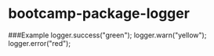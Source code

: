 # bootcamp-package-logger

###Example
logger.success("green");
logger.warn("yellow");
logger.error("red");
